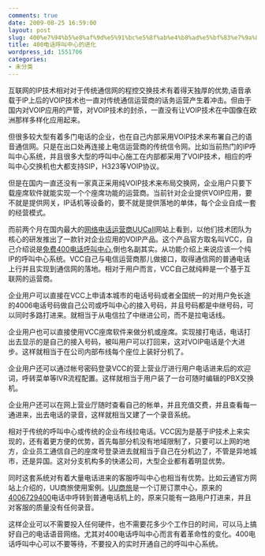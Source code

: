 ```yaml
---
comments: true
date: 2009-08-25 16:59:00
layout: post
slug: 400%e7%94%b5%e8%af%9d%e5%91%bc%e5%8f%ab%e4%b8%ad%e5%bf%83%e7%9a%84%e8%bf%9b%e5%8c%96
title: 400电话呼叫中心的进化
wordpress_id: 1551706
categories:
- 未分类
---
```


互联网的IP技术相对对于传统通信网的程控交换技术有着得天独厚的优势,语音承载于IP上后的VOIP技术也一直对传统通信运营商的话务运营产生着冲击。但由于国内对VOIP应用的严管，对VOIP技术的封杀，一直没有让VOIP技术在中国像在欧洲那样多样化应用起来。




但很多较大型有着多门电话的企业，也在自己内部采用VOIP技术来布署自己的语音通信网。只是在出口处再连接上电信运营商的传统信令网。比如当前热门的IP呼叫中心系统，并且很多大型的呼叫中心施工在内部都采用了VOIP技术，相应的呼叫中心交换机也大都支持SIP，H323等VOIP协议。




但是在国内一直还没有一家真正采用纯VOIP技术来布局交换网，企业用户只要下载座席软件就能实现一个个座席功能的运营商。当前针对企业提供VOIP应用，要不就是提供网关，IP话机等设备的，要不就是提供落地的单体，每个企业自成一套的经营模式。




而前两个月在国内最大的[网络电话运营商UUCall](http://www.uucall.com)网站上看到，以他们技术团队为核心的研发推出了一款针对企业应用的VOIP产品。这个产品官方取名叫VCC，自己介绍说是[免费400电话呼叫中心](http://www.51vcc.com),倒也名副其实。从功能介绍上来说应该一个纯IP的呼叫中心系统。VCC自己与电信运营商那儿做接口，取得通信网的普通电话上行并且实现到通信网的落地。相对于用户而言，VCC自己就纯粹是一个基于互联网的运营商。




企业用户可以直接在VCC上申请本城市的电话号码或者全国统一的对用户免长途的4006电话号码做自己公司或呼叫中心的接入号码，并且号码都是中继号码，可以同时多路打进来。就相当于从电信拉了中继进公司，而不是拉电话线。




企业用户也可以直接使用VCC座席软件来做分机或座席。实现接打电话，电话打出去显示的是自己的接入号码，被叫用户可以打回来，这对VOIP电话是个大进步。这样就相当于在公司内部布线每个座位上装好分机了。




企业用户还可以通过帐号密码登录VCC的营上营业厅进行用户电话进来后的欢迎词，呼转菜单等IVR流程配置。这样就相当于用户装了一台可随时编辑的PBX交换机。




企业用户还可以在网上营业厅随时查看自己的帐单，并且充值交费，并且查看每一通进来，出去电话的录音，这样就相当又建了一个录音系统。




相对于传统的呼叫中心或传统的企业布线拉电话。VCC因为是基于IP技术上来实现的，还有着更方便的优势，首先每部分机没有地域限制了，只要可以上网的地方，企业员工通信自己的座席号登录进去就相当于自己在分机边了，不管是异地城市，还是异国。这对分支机构多的快递公司，大型企业都有着明显优势。




同时这套系统对有着大量电话进来的客服呼叫中心也相当有优势。比如云通官方网站上介绍的，UU商旅使用案例。[UU商旅](http://trip.uucall.com/)是一个订房订票中心，原来的[4006729400](http://www.jinjianginnhotel.cn/)电话中呼转到普通电话机上的，原来只能有一路用户打进来，并且对客服的质量没有任何录音。




这样企业可以不需要投入任何硬件，也不需要花多少个工作日的时间，可以马上搞好自己的电话语音网络。尤其对400电话呼叫中心而言有着革命性的变化。400电话呼叫中心可以不要等待，不要投入的实时开通自己的呼叫中心系统。
